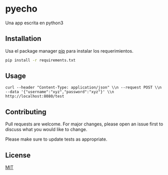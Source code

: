 # pyecho



Una app escrita en python3

## Installation

Usa el package manager [pip](https://pip.pypa.io/en/stable/) para instalar los requerimientos.

```bash
pip install -r requirements.txt
```

## Usage



``` 
curl --header "Content-Type: application/json" \\n --request POST \\n --data '{"username":"xyz","password":"xyz"}' \\n http://localhost:8080/test
```

## Contributing
Pull requests are welcome. For major changes, please open an issue first to discuss what you would like to change.

Please make sure to update tests as appropriate.

## License
[MIT](https://choosealicense.com/licenses/mit/)
